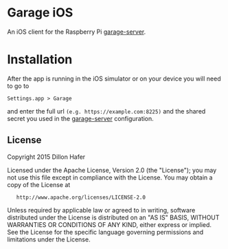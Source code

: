 # Garage iOS

An iOS client for the Raspberry Pi [garage-server](https://github.com/dillonhafer/garage-server).

# Installation

After the app is running in the iOS simulator or on your device you will need to go to

```
Settings.app > Garage
```

and enter the full url `(e.g. https://example.com:8225)` and the shared secret you used in the [garage-server](https://github.com/dillonhafer/garage-server) configuration.

## License

   Copyright 2015 Dillon Hafer

   Licensed under the Apache License, Version 2.0 (the "License");
   you may not use this file except in compliance with the License.
   You may obtain a copy of the License at

       http://www.apache.org/licenses/LICENSE-2.0

   Unless required by applicable law or agreed to in writing, software
   distributed under the License is distributed on an "AS IS" BASIS,
   WITHOUT WARRANTIES OR CONDITIONS OF ANY KIND, either express or implied.
   See the License for the specific language governing permissions and
   limitations under the License.